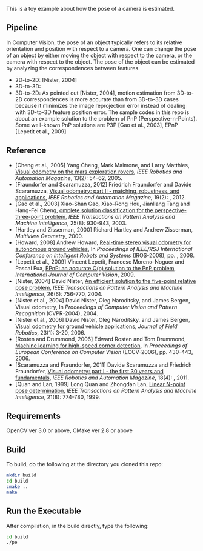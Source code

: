 This is a toy example about how the pose of a camera is estimated.

## Pipeline

In Computer Vision, the pose of an object typically refers to its
relative orientation and position with respect to a camera. One can
change the pose of an object by either moving the object with respect
to the camera, or the camera with respect to the object. The pose of
the object can be estimated by analyzing the correspondences between
features.

<ul>
<li> 2D-to-2D: [Nister, 2004]
<li> 3D-to-3D:
<li> 3D-to-2D: As pointed out [Nister, 2004], motion estimation from
3D-to-2D correspondences is more accurate than from 3D-to-3D cases
because it minimizes the image reprojection error instead of dealing
with 3D-to-3D feature position error. The sample codes in this repo is
about an example solution to the problem of PnP
(Perspective-n-Points). Some well-known PnP solutions are P3P [Gao et
al., 2003], EPnP [Lepetit et al., 2009]
</ul>

## Reference
<ul>

<li>[Cheng et al., 2005] Yang Cheng, Mark Maimone, and Larry Matthies,
<a
href="https://www-robotics.jpl.nasa.gov/publications/Mark_Maimone/smc05_cheng_maimone_matthies.pdf">Visual
odometry on the mars exploration rovers</a>, <i>IEEE Robotics and
Automation Magazine</i>, 13(2): 54-62, 2005.

<li>[Fraundorfer and Scaramuzza, 2012] Friedrich Fraundorfer and
Davide Scaramuzza, <a
href="https://sites.google.com/site/scarabotix/tutorial-on-visual-odometry">Visual
odometry: part II - matching, robustness, and applications</a>,
<i>IEEE Robotics and Automation Magazine</i>, 19(2): , 2012.

<li>[Gao et al., 2003] Xiao-Shan Gao, Xiao-Rong Hou, Jianliang Tang and
Hang-Fei Cheng, <a
href="http://http://www.mmrc.iss.ac.cn/~xgao/paper/ieee.pdf"> omplete
solution classification for the perspective-three-point problem</a>, <i>IEEE Transactions on Pattern Analysis and Machine Intelligence</i>, 25(8): 930-943, 2003.

<li>[Hartley and Zisserman, 2000] Richard Hartley and Andrew
Zisserman, <i>Multiview Geometry</i>, 2000.

<li>[Howard, 2008] Andrew Howard, <a href="
https://pdfs.semanticscholar.org/0a6d/a5191a51c097e4b52153a7b426d79b3d634e.pdf">Real-time
stereo visual odometry for autonomous ground vehicles</a>, In
<i>Proceedings of IEEE/RSJ International Conference on Intelligent
Robots and Systems</i> (IROS-2008), pp. , 2008.

<li>[Lepetit et al., 2009] Vincent Lepetit, Francesc Moreno-Noguer and
Pascal Fua, <a
href="http://http://icwww.epfl.ch/~lepetit/papers/lepetit_ijcv08.pdf">EPnP:
an accurate O(n) solution to the PnP problem</a>, <i>International
Journal of Computer Vision</i>, 2009.

<li>[Nister, 2004] David Nister, <a
href="http://citeseerx.ist.psu.edu/viewdoc/download?doi=10.1.1.86.8769&rep=rep1&type=pdf">An
efficient solution to the five-point relative pose problem</a>,
<i>IEEE Transactions on Pattern Analysis and Machine Intelligence</i>,
26(6): 756-770, 2004.

<li>[Nister et al., 2004] David Nister, Oleg Naroditsky, and James
Bergen, Visual odometry, In <i>Proceedings of Computer Vision and
Pattern Recognition</i> (CVPR-2004), 2004.

<li>[Nister et al., 2006] David Nister, Oleg Naroditsky, and James
Bergen, <a
href="https://pdfs.semanticscholar.org/c896/5cc5c62a245593dbc679aebdf3338bb945fc.pdf">Visual
odometry for ground vehicle applications</a>, <i>Journal of Field
Robotics</i>, 23(1): 3-20, 2006.

<li>[Rosten and Drummond, 2006] Edward Rosten and Tom Drummond, <a
href="https://www.edwardrosten.com/work/rosten_2006_machine.pdf">Machine
learning for high-speed corner detection</a>, In <i>Proceedings of
European Conference on Computer Vision</i> (ECCV-2006), pp. 430-443,
2006.

<li>[Scaramuzza and Fraundorfer, 2011] Davide Scaramuzza and Friedrich
Fraundorfer, <a
href="https://sites.google.com/site/scarabotix/tutorial-on-visual-odometry">Visual
odometry: part I - the first 30 years and fundamentals</a>, <i>IEEE
Robotics and Automation Magazine</i>, 18(4): , 2011.

<li>[Quan and Lan, 1999] Long Quan and Zhongdan Lan, <a
href="https://hal.archives-ouvertes.fr/inria-00590105/document">Linear
N-point pose determination</a>, <i>IEEE Transactions on Pattern
Analysis and Machine Intelligence</i>, 21(8): 774-780, 1999.

</ul>

## Requirements
<p>
OpenCV ver 3.0 or above, CMake ver 2.8 or above
</p>

## Build

To build, do the following at the directory you cloned this repo:

```bash
mkdir build
cd build
cmake ..
make
```

## Run the Executable

After compilation, in the build directly, type the following:

```bash
cd build
./pe
```